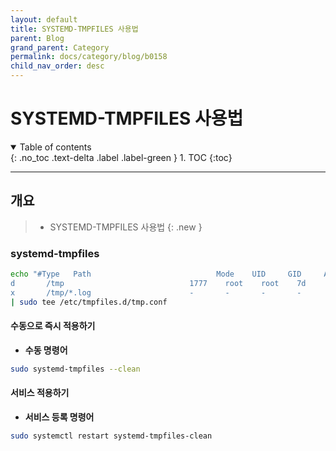 ```yaml
---
layout: default
title: SYSTEMD-TMPFILES 사용법
parent: Blog
grand_parent: Category
permalink: docs/category/blog/b0158
child_nav_order: desc
---
```


# SYSTEMD-TMPFILES 사용법

<details open markdown="block">
  <summary>
    Table of contents
  </summary>
  {: .no_toc .text-delta .label .label-green }
1. TOC
{:toc}
</details>

---

## 개요

> - SYSTEMD-TMPFILES 사용법
{: .new }

### systemd-tmpfiles

```bash
echo "#Type   Path                            Mode    UID     GID     Age     Arguments
d       /tmp                            1777    root    root    7d      -
x       /tmp/*.log                      -       -       -       -       -" \
| sudo tee /etc/tmpfiles.d/tmp.conf
```

#### 수동으로 즉시 적용하기

- **수동 명령어**

```bash
sudo systemd-tmpfiles --clean
```

#### 서비스 적용하기

- **서비스 등록 명령어**

```bash
sudo systemctl restart systemd-tmpfiles-clean
```
